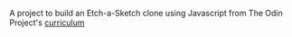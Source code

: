 A project to build an Etch-a-Sketch clone using Javascript from The Odin Project's [curriculum](https://www.theodinproject.com/courses/web-development-101/lessons/etch-a-sketch-project)